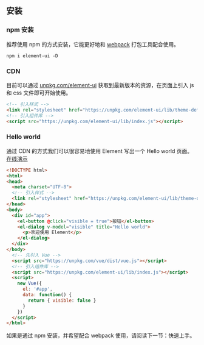 ## 安装

### npm 安装
推荐使用 npm 的方式安装，它能更好地和 [webpack](https://webpack.js.org/) 打包工具配合使用。

```shell
npm i element-ui -D
```

### CDN
目前可以通过 [unpkg.com/element-ui](https://unpkg.com/element-ui/) 获取到最新版本的资源，在页面上引入 js 和 css 文件即可开始使用。

```html
<!-- 引入样式 -->
<link rel="stylesheet" href="https://unpkg.com/element-ui/lib/theme-default/index.css">
<!-- 引入组件库 -->
<script src="https://unpkg.com/element-ui/lib/index.js"></script>
```

### Hello world
通过 CDN 的方式我们可以很容易地使用 Element 写出一个 Hello world 页面。[在线演示](http://codepen.io/QingWei-Li/pen/vXwJrY)

```html
<!DOCTYPE html>
<html>
<head>
  <meta charset="UTF-8">
  <!-- 引入样式 -->
  <link rel="stylesheet" href="https://unpkg.com/element-ui/lib/theme-default/index.css">
</head>
<body>
  <div id="app">
    <el-button @click="visible = true">按钮</el-button>
    <el-dialog v-model="visible" title="Hello world">
      <p>欢迎使用 Element</p>
    </el-dialog>
  </div>
</body>
  <!-- 先引入 Vue -->
  <script src="https://unpkg.com/vue/dist/vue.js"></script>
  <!-- 引入组件库 -->
  <script src="https://unpkg.com/element-ui/lib/index.js"></script>
  <script>
    new Vue({
      el: '#app',
      data: function() {
        return { visible: false }
      }
    })
  </script>
</html>
```
如果是通过 npm 安装，并希望配合 webpack 使用，请阅读下一节：快速上手。